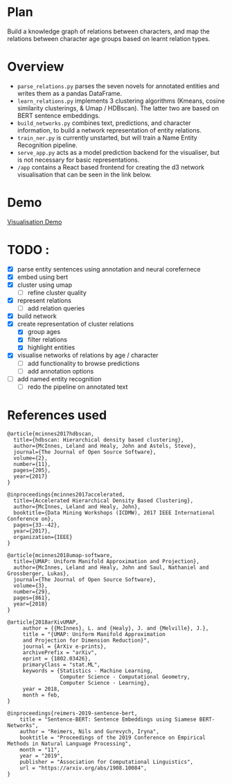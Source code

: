 # Plan 

Build a knowledge graph of relations between characters, and map the relations between character age groups based on learnt relation types. 

# Overview

- `parse_relations.py` parses the seven novels for annotated entities and writes them as a pandas DataFrame.
- `learn_relations.py` implements 3 clustering algorithms (Kmeans, cosine similarity clusterings, & Umap / HDBscan). The latter two are based on BERT sentence embeddings.
- `build_networks.py` combines text, predictions, and character information, to build a network representation of entity relations.
- `train_ner.py` is currently unstarted, but will train a Name Entity Recognition pipeline.
- `serve_app.py` acts as a model prediction backend for the visualiser, but is not necessary for basic representations. 
- `/app` contains a React based frontend for creating the d3 network visualisation that can be seen in the link below. 

# Demo

[Visualisation Demo](https://pottergraph.herokuapp.com/)

# TODO :

- [x] parse entity sentences using annotation and neural corefernece
- [x] embed using bert 
- [x] cluster using umap
  - [ ] refine cluster quality
- [x] represent relations
  - [ ] add relation queries
- [x] build network
- [x] create representation of cluster relations
    - [x] group ages
    - [x] filter relations
    - [x] highlight entities
- [x] visualise networks of relations by age / character  
  - [ ] add functionality to browse predictions
  - [ ] add annotation options
- [ ] add named entity recognition
  - [ ] redo the pipeline on annotated text

<!-- # Questions for Lindsey

have you down any pos / coref work before?

do you have other entities or just characters

have you annotated any other books in harry potter series? -->


# References used

```
@article{mcinnes2017hdbscan,
  title={hdbscan: Hierarchical density based clustering},
  author={McInnes, Leland and Healy, John and Astels, Steve},
  journal={The Journal of Open Source Software},
  volume={2},
  number={11},
  pages={205},
  year={2017}
}

@inproceedings{mcinnes2017accelerated,
  title={Accelerated Hierarchical Density Based Clustering},
  author={McInnes, Leland and Healy, John},
  booktitle={Data Mining Workshops (ICDMW), 2017 IEEE International Conference on},
  pages={33--42},
  year={2017},
  organization={IEEE}
}

@article{mcinnes2018umap-software,
  title={UMAP: Uniform Manifold Approximation and Projection},
  author={McInnes, Leland and Healy, John and Saul, Nathaniel and Grossberger, Lukas},
  journal={The Journal of Open Source Software},
  volume={3},
  number={29},
  pages={861},
  year={2018}
}

@article{2018arXivUMAP,
     author = {{McInnes}, L. and {Healy}, J. and {Melville}, J.},
     title = "{UMAP: Uniform Manifold Approximation
     and Projection for Dimension Reduction}",
     journal = {ArXiv e-prints},
     archivePrefix = "arXiv",
     eprint = {1802.03426},
     primaryClass = "stat.ML",
     keywords = {Statistics - Machine Learning,
                 Computer Science - Computational Geometry,
                 Computer Science - Learning},
     year = 2018,
     month = feb,
}

@inproceedings{reimers-2019-sentence-bert,
    title = "Sentence-BERT: Sentence Embeddings using Siamese BERT-Networks",
    author = "Reimers, Nils and Gurevych, Iryna",
    booktitle = "Proceedings of the 2019 Conference on Empirical Methods in Natural Language Processing",
    month = "11",
    year = "2019",
    publisher = "Association for Computational Linguistics",
    url = "https://arxiv.org/abs/1908.10084",
}
```